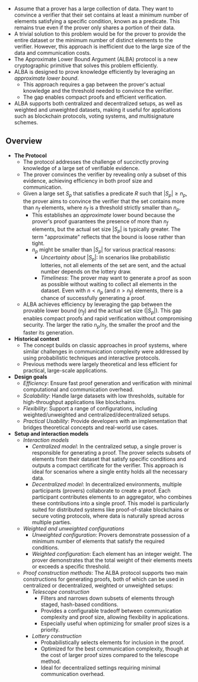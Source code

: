 - Assume that a prover has a large collection of data. They want to convince a verifier that their set contains at least a minimum number of elements satisfying a specific condition, known as a predicate. This remains true even if the prover only shares a portion of their data.
- A trivial solution to this problem would be for the prover to provide the entire dataset or the minimum number of distinct elements to the verifier. However, this approach is inefficient due to the large size of the data and communication costs.
- The Approximate Lower Bound Argument (ALBA) protocol is a new cryptographic primitive that solves this problem efficiently.
- ALBA is designed to prove knowledge efficiently by leveraging an *approximate lower bound*.
  - This approach requires a gap between the prover's actual knowledge and the threshold needed to convince the verifier.
  - The gap enables compact proofs and efficient verification.
- ALBA supports both centralized and decentralized setups, as well as weighted and unweighted datasets, making it useful for applications such as blockchain protocols, voting systems, and multisignature schemes.

## Overview
- **The Protocol**
  - The protocol addresses the challenge of succinctly proving knowledge of a large set of verifiable evidence.
  - The prover convinces the verifier by revealing only a subset of this evidence, achieving efficiency in both proof size and communication.
  - Given a large set $S_p$ that satisfies a predicate $R$ such that $|S_p| \geq n_p$, the prover aims to convince the verifier that the set contains more than $n_f$ elements, where $n_f$ is a threshold strictly smaller than $n_p$.
    - This establishes an _approximate_ lower bound because the prover's proof guarantees the presence of more than $n_f$ elements, but the actual set size $|S_p|$ is typically greater. The term "approximate" reflects that the bound is loose rather than tight.
    - $n_p$ might be smaller than $|S_p|$ for various practical reasons:
      - *Uncertainty about* $|S_p|$: In scenarios like probabilistic lotteries, not all elements of the set are sent, and the actual number depends on the lottery draw.
      - *Timeliness*: The prover may want to generate a proof as soon as possible without waiting to collect all elements in the dataset. Even with $n < n_p$ (and $n > n_f$) elements, there is a chance of successfully generating a proof. 
  - ALBA achieves efficiency by leveraging the gap between the provable lower bound ($n_f$) and the actual set size ($|S_p|$). This gap enables compact proofs and rapid verification without compromising security. The larger the ratio $n_p / n_f$, the smaller the proof and the faster its generation.
- **Historical context**
    - The concept builds on classic approaches in proof systems, where similar challenges in communication complexity were addressed by using probabilistic techniques and interactive protocols.
    - Previous methods were largely theoretical and less efficient for practical, large-scale applications.
- **Design goals**
  - *Efficiency*: Ensure fast proof generation and verification with minimal computational and communication overhead.
  - *Scalability*: Handle large datasets with low thresholds, suitable for high-throughput applications like blockchains.
  - *Flexibility*: Support a range of configurations, including weighted/unweighted and centralized/decentralized setups.
  - *Practical Usability*: Provide developers with an implementation that bridges theoretical concepts and real-world use cases.
- **Setup and interaction models**
  - *Interaction models*
    - *Centralized model*: In the centralized setup, a single prover is responsible for generating a proof. The prover selects subsets of elements from their dataset that satisfy specific conditions and outputs a compact certificate for the verifier. This approach is ideal for scenarios where a single entity holds all the necessary data.
    - *Decentralized model*: In decentralized environments, multiple participants (provers) collaborate to create a proof. Each participant contributes elements to an aggregator, who combines these contributions into a single proof. This model is particularly suited for distributed systems like proof-of-stake blockchains or secure voting protocols, where data is naturally spread across multiple parties.
  - *Weighted and unweighted configurations*
    - *Unweighted configuration*: Provers demonstrate possession of a minimum number of elements that satisfy the required conditions.
    - *Weighted configuration*: Each element has an integer weight. The prover demonstrates that the total weight of their elements meets or exceeds a specific threshold.
  - *Proof construction methods*: The ALBA protocol supports two main constructions for generating proofs, both of which can be used in centralized or decentralized, weighted or unweighted setups:
    - *Telescope construction*
      - Filters and narrows down subsets of elements through staged, hash-based conditions.
      - Provides a configurable tradeoff between communication complexity and proof size, allowing flexibility in applications.
      - Especially useful when optimizing for smaller proof sizes is a priority.
    - *Lottery construction*
      - Probabilistically selects elements for inclusion in the proof.
      - Optimized for the best communication complexity, though at the cost of larger proof sizes compared to the telescope method.
      - Ideal for decentralized settings requiring minimal communication overhead.
